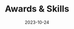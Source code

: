 ---
title: 'Awards & Skills' # 페이지 제목을 '수상 및 역량'으로 변경
date: 2023-10-24
type: landing

design:
  spacing: '5rem'

# Note: `username` refers to the user's folder name in `content/authors/`

# Page sections
sections:
  - block: resume-awards  # 🏆 Awards 섹션을 맨 위로 이동시켜 강조합니다.
    content:
      title: Awards & Recognition
      username: admin
  - block: resume-skills  # 🛠️ Skills 섹션을 다음으로 배치
    content:
      title: Skills & Hobbies
      username: admin
    design:
      show_skill_percentage: false
  - block: resume-languages # 🗣️ Languages 섹션 유지
    content:
      title: Languages
      username: admin
  # --- 기존의 'resume-experience' 블록은 완전히 제거되었습니다. ---
---